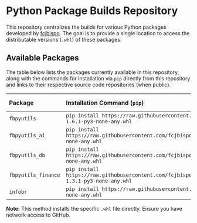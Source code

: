 # Python Package Builds Repository

This repository centralizes the builds for various Python packages developed by [fcjbispo](https://github.com/fcjbispo). The goal is to provide a single location to access the distributable versions (`.whl`) of these packages.

## Available Packages

The table below lists the packages currently available in this repository, along with the commands for installation via `pip` directly from this repository and links to their respective source code repositories (when public).

| Package             | Installation Command (`pip`)                                                                                                | Source Repository (GitHub)                                       |
| :------------------ | :-------------------------------------------------------------------------------------------------------------------------- | :--------------------------------------------------------------- |
| `fbpyutils`         | `pip install https://raw.githubusercontent.com/fcjbispo/builds/main/fbpyutils/fbpyutils-1.6.1-py3-none-any.whl`                | `Unavailable (private)`                                          |
| `fbpyutils_ai`      | `pip install https://raw.githubusercontent.com/fcjbispo/builds/main/fbpyutils_ai/fbpyutils_ai-0.1.0-py3-none-any.whl`          | [fcjbispo/fbpyutils_ai](https://github.com/fcjbispo/fbpyutils_ai) |
| `fbpyutils_db`      | `pip install https://raw.githubusercontent.com/fcjbispo/builds/main/fbpyutils_db/fbpyutils_db-0.1.0-py3-none-any.whl`          | `Unavailable (private)`                                          |
| `fbpyutils_finance` | `pip install https://raw.githubusercontent.com/fcjbispo/builds/main/fbpyutils_finance/fbpyutils_finance-1.3.1-py3-none-any.whl`| `Unavailable (private)`                                          |
| `infobr`            | `pip install https://raw.githubusercontent.com/fcjbispo/builds/main/infobr/infobr-1.3.5-py3-none-any.whl`                      | `Unavailable (private)`                                          |

**Note:** This method installs the specific `.whl` file directly. Ensure you have network access to GitHub.
